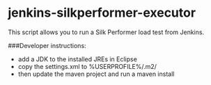 # jenkins-silkperformer-executor

This script allows you to run a Silk Performer load test from Jenkins.

###Developer instructions:
* add a JDK to the installed JREs in Eclipse <br>
* copy the settings.xml to %USERPROFILE%/.m2/ <br>
* then update the maven project and run a maven install




